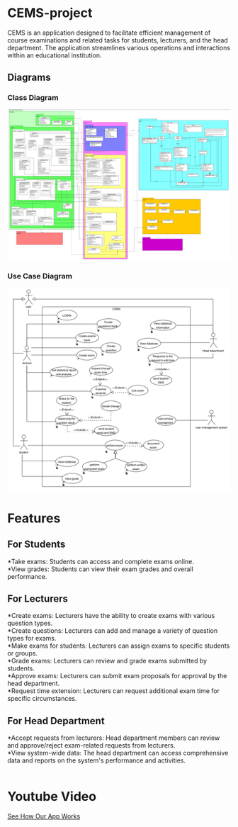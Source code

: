 # CEMS-project
CEMS is an application designed to facilitate efficient management of course examinations and related tasks for students, lecturers, and the head department. The application streamlines various operations and interactions within an educational institution.

## Diagrams
### Class Diagram
![Class Diagram](./ClassDiagram.png)

### Use Case Diagram
![Use Case Diagram](./UseCaseDiagram.png)

# Features
## For Students
*Take exams: Students can access and complete exams online.<br>
*View grades: Students can view their exam grades and overall performance.

## For Lecturers
*Create exams: Lecturers have the ability to create exams with various question types.<br>
*Create questions: Lecturers can add and manage a variety of question types for exams.<br>
*Make exams for students: Lecturers can assign exams to specific students or groups.<br>
*Grade exams: Lecturers can review and grade exams submitted by students.<br>
*Approve exams: Lecturers can submit exam proposals for approval by the head department.<br>
*Request time extension: Lecturers can request additional exam time for specific circumstances.<br>

## For Head Department
*Accept requests from lecturers: Head department members can review and approve/reject exam-related requests from lecturers.<br>
*View system-wide data: The head department can access comprehensive data and reports on the system's performance and activities.<br><br>

# Youtube Video
[See How Our App Works](https://www.youtube.com/watch?v=2MxUqiQuB-c)
